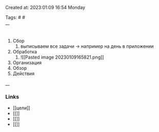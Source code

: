 
Created at: 2023:01:09 16:54 Monday

Tags: #   #   
__ 

#
1.  Cбор
	1. выписываем все задачи → например на день в приложении 
2.  Обработка
	1. ![[Pasted image 20230109165821.png]]
3.  Организация
4.  Обзор
5.  Действия


__

### Links
- [[цели]]
- [[]]
- [[]]
- [[]]
